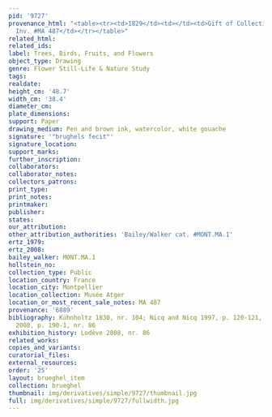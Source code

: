 ```yaml
---
pid: '9727'
provenance_html: "<table><tr><td>1829</td><td></td><td>Gift of Collection Xavier Atger
  Inv. #MA 487</td></tr></table>"
related_html:
related_ids:
label: Trees, Birds, Fruits, and Flowers
object_type: Drawing
genre: Flower Still-Life & Nature Study
tags:
realdate:
height_cm: '48.7'
width_cm: '38.4'
diameter_cm:
plate_dimensions:
support: Paper
drawing_medium: Pen and brown ink, watercolor, white gouache
signature: '"brughels fecit"'
signature_location:
support_marks:
further_inscription:
collaborators:
collaborator_notes:
collectors_patrons:
print_type:
print_notes:
printmaker:
publisher:
states:
our_attribution:
other_attribution_authorities: 'Bailey/Walker cat. #MONT.MA.1'
ertz_1979:
ertz_2008:
bailey_walker: MONT.MA.1
hollstein_no:
collection_type: Public
location_country: France
location_city: Montpellier
location_collection: Musée Atger
location_or_most_recent_sale_notes: MA 487
provenance: '6889'
bibliography: Kühnholtz 1830, nr. 104; Nicq and Nicq 1997, p. 120-121, nr. 79; Lodève
  2008, p. 190-1, nr. 86
exhibition_history: Lodève 2008, nr. 86
related_works:
copies_and_variants:
curatorial_files:
external_resources:
order: '25'
layout: brueghel_item
collection: brueghel
thumbnail: img/derivatives/simple/9727/thumbnail.jpg
full: img/derivatives/simple/9727/fullwidth.jpg
---
```

